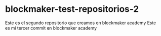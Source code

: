 # blockmaker-test-repositorios-2
Este es el segundo repositorio que creamos en blockmaker academy
Este es mi tercer commit en blockmaker academy 

